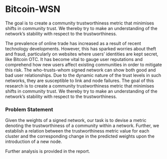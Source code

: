 # Bitcoin-WSN
The goal is to create a community trustworthiness metric that minimises shifts in community trust. We thereby try to make an understanding of the network’s stability with respect to the trustworthiness.

The prevalence of online trade has increased as a result of recent technology developments. However,
this has sparked worries about theft and fraud, particularly on websites where users’ identities are
kept secret, like Bitcoin OTC. It has become vital to gauge user reputations and comprehend how
new users affect existing communities in order to mitigate this risk. The who-trusts-whom signed
network can show both good and bad user relationships. Due to the dynamic nature of the trust
levels in such networks, they are susceptible to link and node failures. The goal of this research is to
create a community trustworthiness metric that minimises shifts in community trust. We thereby
try to make an understanding of the network’s stability with respect to the trustworthiness.

### Problem Statement
Given the weights of a signed network, our task is to devise a metric denoting the trustworthiness
of a community within a network. Further, we establish a relation between the
trustworthiness metric value for each cluster and the corresponding change in the predicted
weights upon the introduction of a new node.

Further analysis is provided in the report.
